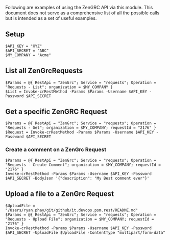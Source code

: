 Following are examples of using the ZenGRC API via this module.  This document does not serve as a comprehensive list of all the possible calls but is intended as a set of useful examples.

## Setup
```
$API_KEY = "XYZ"
$API_SECRET = "ABC"
$MY_COMPANY = "Acme"
```

## List all ZenGrcRequests
```
$Params = @{ RestApi = "ZenGrc"; Service = "requests"; Operation = "Requests - List"; organization = $MY_COMPANY }
$List = Invoke-crRestMethod -Params $Params -Username $API_KEY -Password $API_SECRET
```

## Get a specific ZenGRC Request
```
$Params = @{ RestApi = "ZenGrc"; Service = "requests"; Operation = "Requests - Get"; organization = $MY_COMPANY; requestId = "2176" }
$Request = Invoke-crRestMethod -Params $Params -Username $API_KEY -Password $API_SECRET
```

### Create a comment on a ZenGrc Request
```
$Params = @{ RestApi = "ZenGrc"; Service = "requests"; Operation = "Requests - Create Comment"; organization = $MY_COMPANY; requestId = "2176" }
Invoke-crRestMethod -Params $Params -Username $API_KEY -Password $API_SECRET -BodyJson '{"description": "My Best comment ever"}'
```

## Upload a file to a ZenGrc Request
```
$UploadFile = "/Users/ryan.phay/git/github/it.devops.psm.rest/README.md"
$Params = @{ RestApi = "ZenGrc"; Service = "requests"; Operation = "Requests - Upload File"; organization = $MY_COMPANY; requestId = "2176" }
Invoke-crRestMethod -Params $Params -Username $API_KEY -Password $API_SECRET -UploadFile $UploadFile -ContentType "multipart/form-data"
```